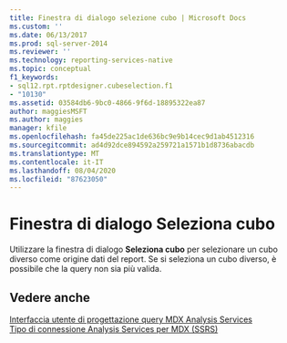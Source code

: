 ```yaml
---
title: Finestra di dialogo selezione cubo | Microsoft Docs
ms.custom: ''
ms.date: 06/13/2017
ms.prod: sql-server-2014
ms.reviewer: ''
ms.technology: reporting-services-native
ms.topic: conceptual
f1_keywords:
- sql12.rpt.rptdesigner.cubeselection.f1
- "10130"
ms.assetid: 03584db6-9bc0-4866-9f6d-18895322ea87
author: maggiesMSFT
ms.author: maggies
manager: kfile
ms.openlocfilehash: fa45de225ac1de636bc9e9b14cec9d1ab4512316
ms.sourcegitcommit: ad4d92dce894592a259721a1571b1d8736abacdb
ms.translationtype: MT
ms.contentlocale: it-IT
ms.lasthandoff: 08/04/2020
ms.locfileid: "87623050"
---
```

# <a name="cube-selection-dialog-box"></a>Finestra di dialogo Seleziona cubo
  Utilizzare la finestra di dialogo **Seleziona cubo** per selezionare un cubo diverso come origine dati del report. Se si seleziona un cubo diverso, è possibile che la query non sia più valida.  
  
## <a name="see-also"></a>Vedere anche  
 [Interfaccia utente di progettazione query MDX Analysis Services](report-data/analysis-services-mdx-query-designer-user-interface.md)   
 [Tipo di connessione Analysis Services per MDX &#40;SSRS&#41;](report-data/analysis-services-connection-type-for-mdx-ssrs.md)  
  
  
